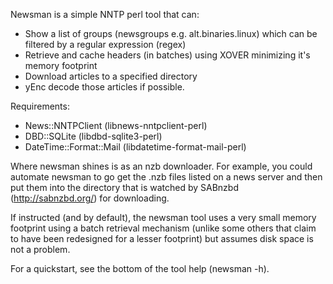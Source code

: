 Newsman is a simple NNTP perl tool that can:
  * Show a list of groups (newsgroups e.g. alt.binaries.linux) which can be filtered by a regular expression (regex)
  * Retrieve and cache headers (in batches) using XOVER minimizing it's memory footprint
  * Download articles to a specified directory
  * yEnc decode those articles if possible.

Requirements:
  * News::NNTPClient (libnews-nntpclient-perl)
  * DBD::SQLite (libdbd-sqlite3-perl)
  * DateTime::Format::Mail (libdatetime-format-mail-perl)

Where newsman shines is as an nzb downloader.  For example, you could automate newsman to go get the .nzb files listed on a news server and then put them into the directory that is watched by SABnzbd (http://sabnzbd.org/) for downloading.

If instructed (and by default), the newsman tool uses a very small memory footprint using a batch retrieval mechanism (unlike some others that claim to have been redesigned for a lesser footprint) but assumes disk space is not a problem.

For a quickstart, see the bottom of the tool help (newsman -h).
